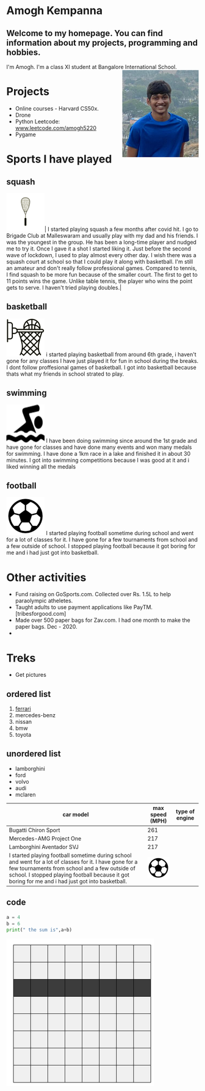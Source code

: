 
# Amogh Kempanna



## Welcome to my homepage. You can find information about my projects, programming and hobbies.



<p>
I'm Amogh. I'm a class XI student at Bangalore International School.
<img src="/images/amogh.png" align="right" width="200px"/>
</p>



# Projects

 - Online courses - Harvard CS50x.
 - Drone
 - Python Leetcode: www.leetcode.com/amogh5220
 - Pygame

# Sports I have played 
## squash
![](images/squash.png)| I started playing squash a few months after covid hit. I go to Brigade Club at Malleswaram and usually play with my dad and his
friends. I was the youngest in the group. He has been a long-time player and nudged me to try it. Once I gave it a shot I started liking it. Just before
the second wave of lockdown, I used to play almost every other day. I wish there was a squash court at school so that I could play it
along with basketball. I'm still an amateur and don't really follow professional games. Compared to tennis, I find squash to be more fun because of the smaller court. The first to get to 11 points wins the game. Unlike table tennis, the player who wins the point gets to serve. I haven't tried playing doubles.|
## basketball 
![](images/basketball.png)
i started playing basketball from around 6th grade, i haven't gone for any classes I have just played it for fun in school during the breaks. I dont follow proffesional games of basketball. I got into basketball because thats what my friends in school strated to play.
## swimming 
![](images/swimming.png)
I have been doing swimming since around the 1st grade and have gone for classes and have done many events and won many medals for swimming. I have done a 1km race in a lake and finished it in about 30 minutes. I got into swimming competitions because I was good at it and i liked winning all the medals 
## football 
![](images/football.png)
I started playing football sometime during school and went for a lot of classes for it. I have gone for a few tournaments from school and a few outside of school. I stopped playing football because it got boring for me and i had just got into basketball. 


# Other activities
 - Fund raising on GoSports.com. Collected over Rs. 1.5L to help paraolympic atheletes. 
 - Taught adults to use payment applications like PayTM. [tribesforgood.com]
 - Made over 500 paper bags for Zav.com. I had one month to make the paper bags. Dec - 2020.
 - 
 
# Treks
 - Get pictures
 

## ordered list
1. [ferrari](https://amoghkemp.github.io/ferrari)
2. mercedes-benz 
3. nissan 
4. bmw
5. toyota 

## unordered list 
- lamborghini 
- ford
- volvo
- audi 
- mclaren

|car model|max speed (MPH)|type of engine|
|--|--|--|
|Bugatti Chiron Sport|261|
|Mercedes-AMG Project One|217|
|Lamborghini Aventador SVJ|217|
I started playing football sometime during school and went for a lot of classes for it. I have gone for a few tournaments from school and a few outside of school. I stopped playing football because it got boring for me and i had just got into basketball.| ![](images/football.png) |



## code
```python
a = 4
b = 6
print(" the sum is",a+b)
```

![](images/paint_row.png)







